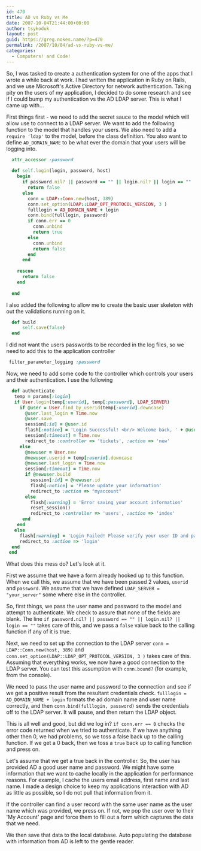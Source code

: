 ```yaml
---
id: 470
title: AD vs Ruby vs Me
date: 2007-10-04T21:44:00+00:00
author: tsykoduk
layout: post
guid: https://greg.nokes.name/?p=470
permalink: /2007/10/04/ad-vs-ruby-vs-me/
categories:
  - Computers! and Code!
---
```

<p>So, I was tasked to create a authentication system for one of the apps that I wrote a while back at work. I had written the application in Ruby on Rails, and we use Microsoft's Active Directory for network authentication. Taking pity on the users of my application, I decided to do some research and see if I could bump my authentication vs the <span class="caps">AD LDAP</span> server. This is what I came up with...</p>

<!--more-->

<p>First things first - we need to add the secret sauce to the model which will allow use to connect to a <span class="caps">LDAP</span> server. We want to add the following function to the model that handles your users. We also need to add a <code>require 'ldap'</code> to the model, before the class definition. You also want to define <code>AD_DOMAIN_NAME</code> to be what ever the domain that your users will be logging into.</p>

```ruby
  attr_accessor :password
  
  def self.login(login, password, host)
    begin
      if password.nil? || password == "" || login.nil? || login == ""
        return false
      else
        conn = LDAP::Conn.new(host, 389)
        conn.set_option(LDAP::LDAP_OPT_PROTOCOL_VERSION, 3 )
        fulllogin = AD_DOMAIN_NAME + login
        conn.bind(fulllogin, password)
        if conn.err == 0
          conn.unbind
          return true
        else
          conn.unbind
          return false
        end
      end
      
    rescue
      return false
    end
  
  end
```

I also added the following to allow me to create the basic user skeleton with out the validations running on it.

```ruby  
  def build
      self.save(false)
  end
```

I did not want the users passwords to be recorded in the log files, so we need to add this to the application controller

```ruby
 filter_parameter_logging :password
```

Now, we need to add some code to the controller which controls your users and their authentication. I use the following

```ruby
  def authenticate
   temp = params[:login]
   if User.login(temp[:userid], temp[:password], LDAP_SERVER)
     if @user = User.find_by_userid(temp[:userid].downcase)
       @user.last_login = Time.now
       @user.save
       session[:id] = @user.id
       flash[:notice] = 'Login Successful! <br/> Welcome back, ' + @user.firstname
       session[:timeout] = Time.now
       redirect_to :controller => 'tickets', :action => 'new'
     else
       @newuser = User.new
       @newuser.userid = temp[:userid].downcase
       @newuser.last_login = Time.now
       session[:timeout] = Time.now
       if @newuser.build
         session[:id] = @newuser.id
         flash[:notice] = 'Please update your information'
         redirect_to :action => "myaccount"
       else
         flash[:warning] = 'Error saving your account information'
         reset_session()
         redirect_to :controller => 'users', :action => 'index'
      end
    end
   else
     flash[:warning] = 'Login Failed! Please verify your user ID and password and try again'
     redirect_to :action => 'login'
  end 
 end
```

<p>What does this mess do? Let's look at it.</p>


<p>First we assume that we have a form already hooked up to this function. When we call this, we assume that we have been passed 2 values, <code>userid</code> and <code>password</code>. We assume that we have defined <code>LDAP_SERVER = "your_server"</code> some where else in the controller.</p>


<p>So, first things, we pass the user name and password to the model and attempt to authenticate. We check to assure that none of the fields are blank. The line <code>if password.nil? || password == "" || login.nil? || login == ""</code> takes care of this, and we pass a <code>false</code> value back to the calling function if any of it is true.</p>


<p>Next, we need to set up the connection to the <span class="caps">LDAP</span> server <code>conn = LDAP::Conn.new(host, 389)</code> and <code>conn.set_option(LDAP::LDAP_OPT_PROTOCOL_VERSION, 3 )</code>  takes care of this. Assuming that everything works, we now have a good connection to the <span class="caps">LDAP</span> server. You can test this assumption with <code>conn.bound?</code> (for example, from the console).</p>


<p>We need to pass the user name and password to the connection and see if we get a positive result from the resultant credentials check. <code>fulllogin = AD_DOMAIN_NAME + login</code> formats the ad domain name and user name correctly, and then <code>conn.bind(fulllogin, password)</code> sends the credentials off to the <span class="caps">LDAP</span> server. It will pause, and then return the <span class="caps">LDAP</span> object.</p>


<p>This is all well and good, but did we log in? <code>if conn.err == 0</code> checks the error code returned when we tried to authenticate. If we have anything other then 0, we had problems, so we toss a false back up to the calling function. If we get a 0 back, then we toss a <code>true</code> back up to calling function and press on.</p>


<p>Let's assume that we get a true back in the controller. So, the user has provided AD a good user name and password. We might have some information that we want to cache locally in the application for performance reasons. For example, I cache the users email address, first name and last name. I made a design choice to keep my applications interaction with AD as little as possible, so I do not pull that information from it.</p>


<p>If the controller can find a user record with the same user name as the user name which was provided, we press on. If not, we pop the user over to their 'My Account' page and force them to fill out a form which captures the data that we need.</p>


<p>We then save that data to the local database. Auto populating the database with information from AD is left to the gentle reader.</p>